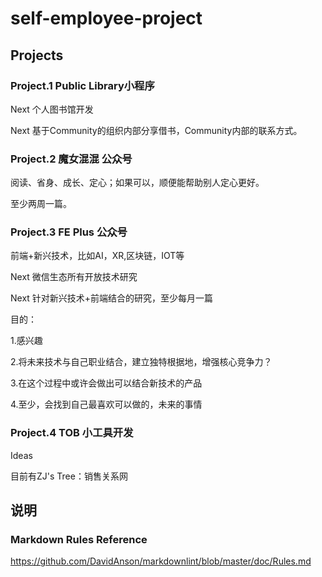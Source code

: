 # self-employee-project

## Projects

### Project.1 Public Library小程序

   Next 个人图书馆开发

   Next 基于Community的组织内部分享借书，Community内部的联系方式。

### Project.2 魔女混混 公众号
  
  阅读、省身、成长、定心；如果可以，顺便能帮助别人定心更好。
  
  至少两周一篇。

### Project.3 FE Plus 公众号
  
  前端+新兴技术，比如AI，XR,区块链，IOT等
  
  Next 微信生态所有开放技术研究
  
  Next 针对新兴技术+前端结合的研究，至少每月一篇
  
  目的：
  
  1.感兴趣
  
  2.将未来技术与自己职业结合，建立独特根据地，增强核心竞争力？
  
  3.在这个过程中或许会做出可以结合新技术的产品
  
  4.至少，会找到自己最喜欢可以做的，未来的事情

### Project.4 TOB 小工具开发

   Ideas

   目前有ZJ's Tree：销售关系网

## 说明

### Markdown Rules Reference

<https://github.com/DavidAnson/markdownlint/blob/master/doc/Rules.md>
